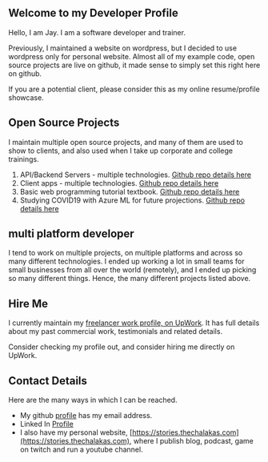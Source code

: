 ## Welcome to my Developer Profile

Hello, I am Jay. I am a software developer and trainer. 

Previously, I maintained a website on wordpress, but I decided to use wordpress only for personal website. Almost all of my example code, open source projects are live on github, it made sense to simply set this right here on github. 

If you are a potential client, please consider this as my online resume/profile showcase.

## Open Source Projects

I maintain multiple open source projects, and many of them are used to show to clients, and also used when I take up corporate and college trainings.

1. API/Backend Servers - multiple technologies. [Github repo details here](https://github.com/Jay-study-nildana/ProjectWTPublicRepos/tree/master/apiservers)
1. Client apps - multiple technologies. [Github repo details here](https://github.com/Jay-study-nildana/ProjectWTPublicRepos/tree/master/apps)
1. Basic web programming tutorial textbook. [Github repo details here](https://github.com/Jay-study-nildana/Tutorials)
1. Studying COVID19 with Azure ML for future projections. [Github repo details here](https://github.com/Jay-study-nildana/AzureMLPublic/tree/master/COVID19)

## multi platform developer

I tend to work on multiple projects, on multiple platforms and across so many different technologies. I ended up working a lot in small teams for small businesses from all over the world (remotely), and I ended up picking so many different things. Hence, the many different projects listed above.

## Hire Me

I currently maintain my [freelancer work profile, on UpWork](https://www.upwork.com/freelancers/~01904029c2e21585f4). It has full details about my past commercial work, testimonials and related details. 

Consider checking my profile out, and consider hiring me directly on UpWork. 

## Contact Details

Here are the many ways in which I can be reached. 

- My github [profile](https://github.com/Jay-study-nildana) has my email address. 
- Linked In [Profile](https://www.linkedin.com/in/vijayasimhabr)
- I also have my personal website, [https://stories.thechalakas.com](https://stories.thechalakas.com), where I publish blog, podcast, game on twitch and run a youtube channel.
